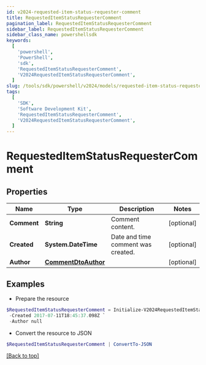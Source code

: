 ```yaml
---
id: v2024-requested-item-status-requester-comment
title: RequestedItemStatusRequesterComment
pagination_label: RequestedItemStatusRequesterComment
sidebar_label: RequestedItemStatusRequesterComment
sidebar_class_name: powershellsdk
keywords:
  [
    'powershell',
    'PowerShell',
    'sdk',
    'RequestedItemStatusRequesterComment',
    'V2024RequestedItemStatusRequesterComment',
  ]
slug: /tools/sdk/powershell/v2024/models/requested-item-status-requester-comment
tags:
  [
    'SDK',
    'Software Development Kit',
    'RequestedItemStatusRequesterComment',
    'V2024RequestedItemStatusRequesterComment',
  ]
---
```


# RequestedItemStatusRequesterComment

## Properties

| Name | Type | Description | Notes |
| --- | --- | --- | --- |
| **Comment** | **String** | Comment content. | [optional] |
| **Created** | **System.DateTime** | Date and time comment was created. | [optional] |
| **Author** | [**CommentDtoAuthor**](comment-dto-author) |  | [optional] |

## Examples

- Prepare the resource

```powershell
$RequestedItemStatusRequesterComment = Initialize-V2024RequestedItemStatusRequesterComment  -Comment This is a comment. `
 -Created 2017-07-11T18:45:37.098Z `
 -Author null
```

- Convert the resource to JSON

```powershell
$RequestedItemStatusRequesterComment | ConvertTo-JSON
```

[[Back to top]](#)
